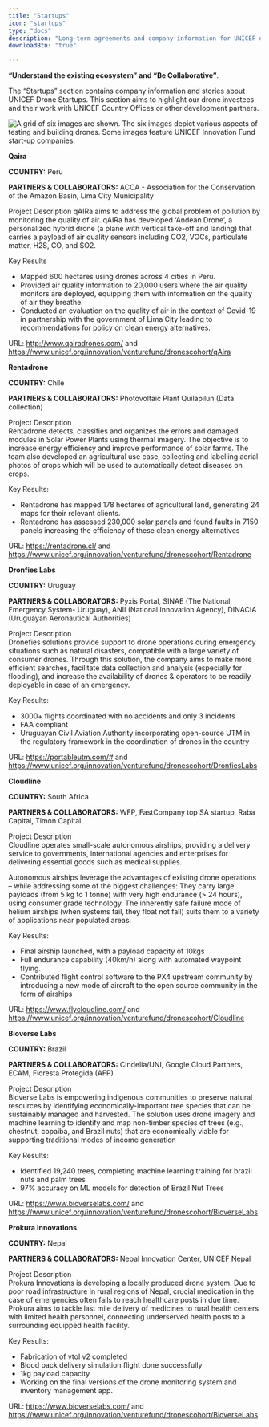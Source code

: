 ```yaml
---
title: "Startups"
icon: "startups"
type: "docs"
description: "Long-term agreements and company information for UNICEF drone companies or other entities implementing DPG solutions."
downloadBtn: "true"

---
```


**“Understand the existing ecosystem” and “Be Collaborative”**.

The “Startups” section contains company information and stories about UNICEF Drone Startups.
This section aims to highlight our drone investees and their work with UNICEF Country Offices or other development partners.

![A grid of six images are shown. The six images depict various aspects of testing and building drones. Some images feature UNICEF Innovation Fund start-up companies.](/drone-4sdgtoolkit/startups/grid-test.png)

**Qaira**

**COUNTRY:** Peru 

**PARTNERS & COLLABORATORS:** ACCA - Association for the Conservation of the Amazon Basin, Lima City Municipality

Project Description 
qAIRa aims to address the global problem of pollution by monitoring the quality of air. qAIRa has developed ‘Andean Drone’, a personalized hybrid drone (a plane with vertical take-off and landing) that carries a payload of air quality sensors including CO2, VOCs, particulate matter, H2S, CO, and SO2.  

Key Results
- Mapped 600 hectares using drones across 4 cities in Peru.
- Provided air quality information to 20,000 users where the air quality monitors are deployed, equipping them with information on the quality of air they breathe.
- Conducted an evaluation on the quality of air in the context of Covid-19 in partnership with the government of Lima City leading to recommendations for policy on clean energy alternatives.

URL: http://www.qairadrones.com/  and https://www.unicef.org/innovation/venturefund/dronescohort/qAira 


**Rentadrone**

**COUNTRY:** Chile 

**PARTNERS & COLLABORATORS:** Photovoltaic Plant Quilapilun (Data collection)

Project Description  
Rentadrone detects, classifies and organizes the errors and damaged modules in Solar Power Plants using thermal imagery. The objective is to increase energy efficiency and improve performance of solar farms. The team also developed an agricultural use case, collecting and labelling aerial photos of crops which will be used to automatically detect diseases on crops.  

Key Results:  
- Rentadrone has mapped 178 hectares of agricultural land, generating 24 maps for their relevant clients.  
- Rentadrone has assessed 230,000 solar panels and found faults in 7150 panels increasing the efficiency of these clean energy alternatives  

URL: https://rentadrone.cl/  and https://www.unicef.org/innovation/venturefund/dronescohort/Rentadrone  


**Dronfies Labs**

**COUNTRY:** Uruguay 

**PARTNERS & COLLABORATORS:** Pyxis Portal, SINAE (The National Emergency System- Uruguay), ANII (National Innovation Agency), DINACIA (Uruguayan Aeronautical Authorities) 

Project Description  
Dronefies solutions provide support to drone operations during emergency situations such as natural disasters, compatible with a large variety of consumer drones. Through this solution, the company aims to make more efficient searches,  facilitate data collection and analysis (especially for flooding), and increase the availability of drones & operators to be readily deployable in case of an emergency. 

Key Results:  
- 3000+ flights coordinated with no accidents and only 3 incidents  
- FAA compliant  
- Uruguayan Civil Aviation Authority incorporating open-source  UTM in the regulatory framework in the coordination of drones in the country  

URL: https://portableutm.com/#  and https://www.unicef.org/innovation/venturefund/dronescohort/DronfiesLabs   


**Cloudline**

**COUNTRY:** South Africa

**PARTNERS & COLLABORATORS:** WFP, FastCompany top SA startup, Raba Capital, Timon Capital 

Project Description  
Cloudline operates small-scale autonomous airships, providing a delivery service to governments, international agencies and enterprises for delivering essential goods such as medical supplies.  

Autonomous airships leverage the advantages of existing drone operations – while addressing some of the biggest challenges: They carry large payloads (from 5 kg to 1 tonne) with very high endurance (> 24 hours), using consumer grade technology. The inherently safe failure mode of helium airships (when systems fail, they float not fall) suits them to a variety of applications near populated areas.  

Key Results:  
- Final airship launched, with a payload capacity of 10kgs 
- Full endurance capability (40km/h) along with automated waypoint flying. 
- Contributed flight control software to the PX4 upstream community by introducing a new mode of aircraft to the open source community in the form of airships  

URL: https://www.flycloudline.com/ and https://www.unicef.org/innovation/venturefund/dronescohort/Cloudline 


**Bioverse Labs**

**COUNTRY:** Brazil

**PARTNERS & COLLABORATORS:** Cindelia/UNI, Google Cloud Partners, ECAM, Floresta Protegida (AFP) 

Project Description  
Bioverse Labs is empowering indigenous communities to preserve natural resources by identifying economically-important tree species that can be sustainably managed and harvested. The solution uses drone imagery and machine learning to identify and map non-timber species of trees (e.g., chestnut, copaiba, and Brazil nuts) that are economically viable for supporting traditional modes of income generation   

Key Results:  
- Identified 19,240 trees, completing machine learning training for brazil nuts and palm trees 
- 97% accuracy on ML models for detection of Brazil Nut Trees 

URL: https://www.bioverselabs.com/ and https://www.unicef.org/innovation/venturefund/dronescohort/BioverseLabs


**Prokura Innovations**

**COUNTRY:** Nepal

**PARTNERS & COLLABORATORS:** Nepal Innovation Center, UNICEF Nepal  

Project Description  
Prokura Innovations is developing a locally produced drone system. Due to poor road infrastructure in rural regions of Nepal, crucial medication in the case of emergencies often fails to reach healthcare posts in due time. Prokura aims to tackle last mile delivery of medicines to rural health centers with limited health personnel, connecting underserved health posts to a surrounding equipped health facility.   

Key Results:  
- Fabrication of vtol v2 completed 
- Blood pack delivery simulation flight done successfully 
- 1kg payload capacity  
- Working on the final versions of the drone monitoring system and inventory management app.  

URL: https://www.bioverselabs.com/ and https://www.unicef.org/innovation/venturefund/dronescohort/BioverseLabs


